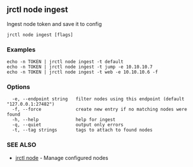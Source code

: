 ## jrctl node ingest

Ingest node token and save it to config

```
jrctl node ingest [flags]
```

### Examples

```
echo -n TOKEN | jrctl node ingest -t default
echo -n TOKEN | jrctl node ingest -t jump -e 10.10.10.7
echo -n TOKEN | jrctl node ingest -t web -e 10.10.10.6 -f
```

### Options

```
  -e, --endpoint string   filter nodes using this endpoint (default "127.0.0.1:27482")
  -f, --force             create new entry if no matching nodes were found
  -h, --help              help for ingest
  -q, --quiet             output only errors
  -t, --tag strings       tags to attach to found nodes
```

### SEE ALSO

* [jrctl node](jrctl_node.md)	 - Manage configured nodes

